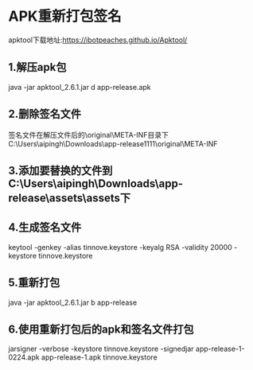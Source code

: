 # APK重新打包签名
apktool下载地址:https://ibotpeaches.github.io/Apktool/
## 1.解压apk包
java -jar apktool_2.6.1.jar d app-release.apk
## 2.删除签名文件
签名文件在解压文件后的\original\META-INF目录下 C:\Users\aipingh\Downloads\app-release1111\original\META-INF
## 3.添加要替换的文件到 C:\Users\aipingh\Downloads\app-release\assets\assets下
## 4.生成签名文件
keytool -genkey -alias tinnove.keystore -keyalg RSA -validity 20000 -keystore tinnove.keystore
## 5.重新打包
java -jar apktool_2.6.1.jar b app-release
## 6.使用重新打包后的apk和签名文件打包
jarsigner -verbose -keystore tinnove.keystore -signedjar app-release-1-0224.apk app-release-1.apk tinnove.keystore


